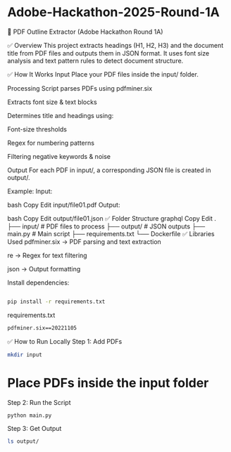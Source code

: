 # Adobe-Hackathon-2025-Round-1A
📄 PDF Outline Extractor (Adobe Hackathon Round 1A)

✅ Overview
This project extracts headings (H1, H2, H3) and the document title from PDF files and outputs them in JSON format. It uses font size analysis and text pattern rules to detect document structure.

✅ How It Works
Input
Place your PDF files inside the input/ folder.

Processing
Script parses PDFs using pdfminer.six

Extracts font size & text blocks

Determines title and headings using:

Font-size thresholds

Regex for numbering patterns

Filtering negative keywords & noise

Output
For each PDF in input/, a corresponding JSON file is created in output/.

Example:
Input:

bash
Copy
Edit
input/file01.pdf
Output:

bash
Copy
Edit
output/file01.json
✅ Folder Structure
graphql
Copy
Edit
.
├── input/         # PDF files to process
├── output/        # JSON outputs
├── main.py        # Main script
├── requirements.txt
└── Dockerfile
✅ Libraries Used
pdfminer.six → PDF parsing and text extraction

re → Regex for text filtering

json → Output formatting

Install dependencies:

```bash

pip install -r requirements.txt
```
requirements.txt
```bash
pdfminer.six==20221105
```
✅ How to Run Locally
Step 1: Add PDFs
```bash
mkdir input
```
# Place PDFs inside the input folder
Step 2: Run the Script
```bash
python main.py
```
Step 3: Get Output
```bash
ls output/

